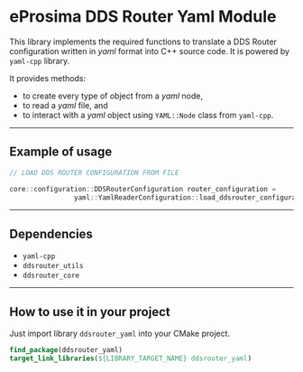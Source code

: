 # eProsima DDS Router Yaml Module

This library implements the required functions to translate a DDS Router configuration written in *yaml*
format into C++ source code.
It is powered by `yaml-cpp` library.

It provides methods:

- to create every type of object from a *yaml* node,
- to read a *yaml* file, and
- to interact with a *yaml* object using `YAML::Node` class from `yaml-cpp`.

---

## Example of usage

```cpp
// LOAD DDS ROUTER CONFIGURATION FROM FILE

core::configuration::DDSRouterConfiguration router_configuration =
                yaml::YamlReaderConfiguration::load_ddsrouter_configuration_from_file("configuration.yaml");
```

---

## Dependencies

* `yaml-cpp`
* `ddsrouter_utils`
* `ddsrouter_core`


---

## How to use it in your project

Just import library `ddsrouter_yaml` into your CMake project.

```cmake
find_package(ddsrouter_yaml)
target_link_libraries(${LIBRARY_TARGET_NAME} ddsrouter_yaml)
```
